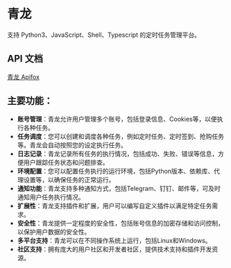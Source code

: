 # 青龙

支持 Python3、JavaScript、Shell、Typescript 的定时任务管理平台。

## API 文档

[青龙 Apifox](https://qinglong.apifox.cn/)

## 主要功能：

- **账号管理**：青龙允许用户管理多个账号，包括登录信息、Cookies等，以便执行各种任务。
- **任务调度**：您可以创建和调度各种任务，例如定时任务、定时签到、抢购任务等。青龙会自动按照您的设定执行任务。
- **日志记录**：青龙记录所有任务的执行情况，包括成功、失败、错误等信息，方便用户跟踪任务状态和问题排查。
- **环境配置**：您可以配置任务执行的运行环境，包括Python版本、依赖库、代理设置等，以确保任务的正常运行。
- **通知功能**：青龙支持多种通知方式，包括Telegram、钉钉、邮件等，可及时通知用户任务执行情况。
- **扩展性**：青龙支持插件和扩展，用户可以编写自定义插件以满足特定任务需求。
- **安全性**：青龙提供一定程度的安全性，包括账号信息的加密存储和访问控制，以保护用户数据的安全性。
- **多平台支持**：青龙可以在不同操作系统上运行，包括Linux和Windows。
- **社区支持**：拥有庞大的用户社区和开发者社区，提供技术支持和插件开发资源。
